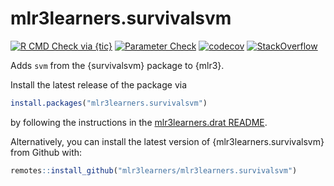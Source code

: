 # mlr3learners.survivalsvm

<!-- badges: start -->

[![R CMD Check via {tic}](https://github.com/mlr3learners/mlr3learners.survivalsvm/workflows/R%20CMD%20Check%20via%20{tic}/badge.svg?branch=master)](https://github.com/mlr3learners/mlr3learners.survivalsvm/actions)
[![Parameter Check](https://github.com/mlr3learners/mlr3learners.survivalsvm/workflows/Parameter%20Check/badge.svg?branch=master)](https://github.com/mlr3learners/mlr3learners.survivalsvm/actions)
[![codecov](https://codecov.io/gh/mlr3learners/mlr3learners.survivalsvm/branch/master/graph/badge.svg)](https://codecov.io/gh/mlr3learners/mlr3learners.survivalsvm)
[![StackOverflow](https://img.shields.io/badge/stackoverflow-mlr3-orange.svg)](https://stackoverflow.com/questions/tagged/mlr3)

<!-- badges: end -->

Adds `svm` from the {survivalsvm} package to {mlr3}.

Install the latest release of the package via

```r
install.packages("mlr3learners.survivalsvm")
```

by following the instructions in the [mlr3learners.drat README](https://github.com/mlr3learners/mlr3learners.drat).

Alternatively, you can install the latest version of {mlr3learners.survivalsvm} from Github with:

```r
remotes::install_github("mlr3learners/mlr3learners.survivalsvm")
```
